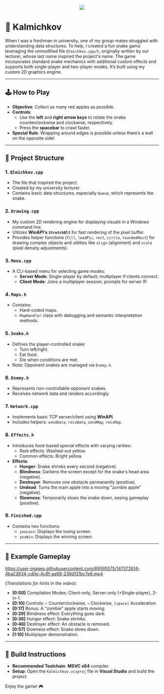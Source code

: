 <p align="center">
  <img src="https://github.com/user-attachments/assets/9eadb339-7dd8-44c4-81dd-3369f9e044ff" />
</p>

# 🐍 Kalmichkov

When I was a freshman in university, one of my group-mates struggled with understanding data structures. To help, I created a fun snake game leveraging the unmodified file `Qlmichkov.cpp/h`, originally written by our lecturer, whose last name inspired the project's name. The game incorporates standard snake mechanics with additional custom effects and supports both single-player and two-player modes. It’s built using my custom 2D graphics engine.

---

## 🕹️ How to Play

- **Objective**: Collect as many red apples as possible.
- **Controls**:
  - Use the **left** and **right arrow keys** to rotate the snake counterclockwise and clockwise, respectively.
  - Press the **spacebar** to crawl faster.
- **Special Rule**: Wrapping around edges is possible unless there’s a wall on the opposite side!

---

## 📂 Project Structure

### 1. **`Qlmichkov.cpp`**
   - The file that inspired the project.
   - Created by my university lecturer.
   - Contains basic data structures, especially `Queue`, which represents the snake.

### 2. **`Drawing.cpp`**
   - My custom 2D rendering engine for displaying visuals in a Windows command line.
   - Utilizes **WinAPI's `StretchBlt`** for fast rendering of the pixel buffer.
   - Provides helper functions (`fill`, `loadPic`, `rect`, `circle`, `roundedRect`) for drawing complex objects and utilities like `align` (alignment) and `scale` (pixel density adjustments).

### 3. **`Menu.cpp`**
   - A CLI-based menu for selecting game modes:
     - **Server Mode**: Single-player by default; multiplayer if clients connect.
     - **Client Mode**: Joins a multiplayer session; prompts for server IP.

### 4. **`Maps.h`**
   - Contains:
     - Hard-coded maps.
     - `MapHandler` class with debugging and semantic interpretation methods.

### 5. **`Snake.h`**
   - Defines the player-controlled snake:
     - Turn left/right.
     - Eat food.
     - Die when conditions are met.
   - Note: Opponent snakes are managed via `Enemy.h`.

### 6. **`Enemy.h`**
   - Represents non-controllable opponent snakes.
   - Receives network data and renders accordingly.

### 7. **`Network.cpp`**
   - Implements basic TCP server/client using **WinAPI**.
   - Includes helpers: `sendData`, `recvData`, `sendMap`, `recvMap`.

### 8. **`Effects.h`**
   - Introduces food-based special effects with varying rarities:
     - Rare effects: Washed-out yellow.
     - Common effects: Bright yellow.
   - **Effects**:
     - **Hunger**: Snake shrinks every second (negative).
     - **Blindness**: Darkens the screen except for the snake's head area (negative).
     - **Destroyer**: Removes one obstacle permanently (positive).
     - **Undead**: Turns the main apple into a moving "zombie apple" (negative).
     - **Slowness**: Temporarily slows the snake down, easing gameplay (positive).

### 9. **`Finished.cpp`**
   - Contains two functions:
     - `youLost`: Displays the losing screen.
     - `youWin`: Displays the winning screen.

---

## 🎥 Example Gameplay

https://user-images.githubusercontent.com/89595575/147372614-4ba23934-cd0e-4c6f-ae68-239d131bc7e6.mp4

(*Translations for hints in the video*):

- **[0:00]** Compilation Modes: Client-only, Server-only (+Single-player), 2-in-1.
- **[0:10]** Controls: `←` Counterclockwise, `→` Clockwise, `[space]` Acceleration.
- **[0:17]** Bonus: A "zombie" apple starts moving.
- **[0:29]** Blindness effect: Everything goes dark.
- **[0:36]** Hunger effect: Snake shrinks.
- **[0:46]** Destroyer effect: An obstacle is removed.
- **[0:57]** Slowness effect: Snake slows down.
- **[1:10]** Multiplayer demonstration.

---

## 🔧 Build Instructions

- **Recommended Toolchain**: **MSVC x64** compiler.
- **Setup**: Open the `Kalmichkov.vcxproj` file in **Visual Studio** and build the project.  

Enjoy the game! 🎮
